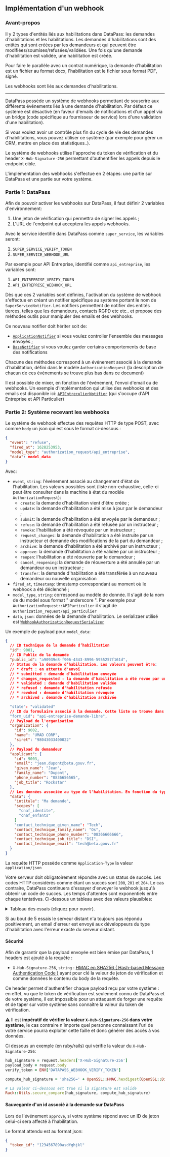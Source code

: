 ## Implémentation d'un webhook

### Avant-propos

Il y 2 types d'entités liés aux habilitations dans DataPass: les demandes
d'habilitations et les habilitations. Les demandes d'habilitations sont des
entités qui sont créées par les demandeurs et qui peuvent être
modifiées/soumises/refusées/validées. Une fois qu'une demande d'habilitation est
validée, une habilitation est créée.

Pour faire le parallèle avec un contrat numérique, la demande d'habilitation est
un fichier au format docx, l'habilitation est le fichier sous format PDF, signé.

Les webhooks sont liés aux demandes d'habilitations.

---

DataPass possède un système de webhooks permettant de souscrire aux différents
événements liés à une demande d'habilitation. Par défaut ce système est désactivé (en faveur
d'emails de notifications et d'un appel via un bridge (code spécifique au
fournisseur de service) lors d'une validation d'une habilitation).

Si vous voulez avoir un contrôle plus fin du cycle de vie des demandes d'habilitations, vous
pouvez utiliser ce système (par exemple pour gérer un CRM, mettre en place des
statistiques..).

Le système de webhooks utilise l'approche du token de vérification et du header
`X-Hub-Signature-256` permettant d'authentifier les appels depuis le endpoint cible.

L'implémentation des webhooks s'effectue en 2 étapes: une partie sur DataPass et
une partie sur votre système.

### Partie 1: DataPass

Afin de pouvoir activer les webhooks sur DataPass, il faut définir 2 variables
d'environnement:

1. Une jeton de vérification qui permettra de signer les appels ;
2. L'URL de l'endpoint qui acceptera les appels webhooks.

Avec le service identifié dans DataPass comme `super_service`, les variables
seront:

1. `SUPER_SERVICE_VERIFY_TOKEN`
1. `SUPER_SERVICE_WEBHOOK_URL`

Par exemple pour API Entreprise, identifié comme `api_entreprise`, les variables
sont:

1. `API_ENTREPRISE_VERIFY_TOKEN`
1. `API_ENTREPRISE_WEBHOOK_URL`

Dès que ces 2 variables sont définies, l'activation du système de webhook
s'effectue en créant un notifier spécifique au système portant le nom de
`SuperServiceNotifier`. Les notifiers permettent de notifier des entités
tierces, telles que les demandeurs, contacts RGPD etc etc.. et propose des
méthodes outils pour manipuler des emails et des webhooks.

Ce nouveau notifier doit hériter soit de:

* [`ApplicationNotifier`](../app/notifiers/application_notifier.rb) si vous
    voulez controller l'ensemble des messages envoyés ;
* [`BaseNotifier`](../app/notifiers/base_notifier.rb) si vous voulez garder
    certains comportements de base des notifications

Chacune des méthodes correspond à un événement associé à la demande d’habilitation,
défini dans le modèle `AuthorizationRequest` (la description de chacun de ces événements
se trouve plus bas dans ce document)

Il est possible de mixer, en fonction de l'événement, l'envoi d'email ou de
webhooks. Un exemple d'implémentation qui utilise des webhooks et des emails
est disponible ici:
[`APIEntreculierNotifier`](../app/notifiers/api_entreculier_notifier.rb) (qui
s'occupe d'API Entreprise et API Particulier)

### Partie 2: Système recevant les webhooks

Le système de webhook effectue des requêtes HTTP de type POST, avec comme `body`
un json qui est sous le format ci-dessous :

```json
{
  "event": "refuse",
  "fired_at": 1628253953,
  "model_type": "authorization_request/api_entreprise",
  "data": model_data
}
```

Avec:

- `event`, `string`: l'événement associé au changement d'état de l’habilitation.
  Les valeurs possibles sont (liste non-exhaustive, celle-ci peut être consulter
  dans la machine à état du modèle `AuthorizationRequest`):
  - `create`: la demande d’habilitation vient d'être créée ;
  - `update`: la demande d’habilitation a été mise à jour par le demandeur ;
  - `submit`: la demande d’habilitation a été envoyée par le demandeur ;
  - `refuse`: la demande d’habilitation a été refusée par un instructeur ;
  - `revoke`: l’habilitation a été révoquée par un instructeur ;
  - `request_changes`: la demande d’habilitation a été instruite par un instructeur et
    demande des modifications de la part du demandeur ;
  - `archive`: la demande d’habilitation a été archivé par un instructeur ;
  - `approve`: la demande d’habilitation a été validée par un instructeur ;
  - `reopen`: l'habilitation a été réouverte par le demandeur ;
  - `cancel_reopening`: la demande de réouverture a été annulée par un demandeur
      ou un instructeur ;
  - `transfer`: la demande d'habilitation a été transférée à un nouveau
      demandeur ou nouvelle organisation
- `fired_at`, `timestamp`: timestamp correspondant au moment où le webhook a été
  déclenché ;
- `model_type`, `string`: correspond au modèle de donnée. Il s'agit de la nom de
    du model sous format " underscore ". Par exemple pour
    `AuthorizationRequest::APIParticulier` il s'agit de `authorization_request/api_particulier`
- `data`, `json`: données de la demande d’habilitation. Le serializaer utilisé est [`WebhookAuthorizationRequestSerializer`](../app/serializers/webhook_authorization_request_serializer.rb)

Un exemple de payload pour `model_data`:

```json
{
  // ID technique de la demande d’habilitation
  "id": 9001,
  // ID Public de la demande
  "public_id": "a90939e8-f906-4343-8996-5955257f161d",
  // Status de la demande d’habilitation. Les valeurs peuvent être:
  // * draft : en attente d'envoi
  // * submitted : demande d’habilitation envoyée
  // * changes_requested : la demande d’habilitation a été revue par un instructeur et demande des modifications
  // * validated : demande d'habilitation validée
  // * refused : demande d'habilitation refusée
  // * revoked : demande d'habilitation révoquée
  // * archived : demande d'habilitation archivée

  "state": "validated"
  // ID du formulaire associé à la demande. Cette liste se trouve dans config/authorization_request_forms/
  "form_uid": "api-entreprise-demande-libre",
  // Payload de l'organisation
  "organization": {
    "id": 9002,
    "name": "UMAD CORP",
    "siret": "98043033400022"
  },
  // Payload du demandeur
  "applicant": {
    "id": 9003,
    "email": "jean.dupont@beta.gouv.fr",
    "given_name": "Jean",
    "family_name": "Dupont",
    "phone_number": "0836656565",
    "job_title": "Rockstar"
  },
  // Les données associée au type de l'habilitation. En fonction du type les clés varient. Un exemple est donnée ci-dessous avec des clés possibles
  "data": {
    "intitule": "Ma demande",
    "scopes": [
      "cnaf_identite",
      "cnaf_enfants"
    ]
    "contact_technique_given_name": "Tech",
    "contact_technique_family_name": "Os",
    "contact_technique_phone_number": "08366666666",
    "contact_technique_job_title": "DSI",
    "contact_technique_email": "tech@beta.gouv.fr"
  }
}
```

La requête HTTP possède comme `Application-Type` la valeur
`application/json`

Votre serveur doit obligatoirement répondre avec un status de succès. Les codes
HTTP considérés comme étant un succès sont `200`, `201` et `204`. Le cas
contraire, DataPass continuera d'essayer d'envoyer le webhook jusqu'à obtenir
un code de succes. Les temps d'attentes sont exponentiels entre chaque
tentatives. Ci-dessous un tableau avec des valeurs plausibles:

<details>
<summary>Tableau des essais (cliquez pour ouvrir).</summary>
<pre>
 # | Prochain essai     | Temps d'attente total
 -------------------------------------------
 1 |       0d 0h 0m 20s |       0d 0h 0m 20s
 2 |       0d 0h 0m 26s |       0d 0h 0m 46s
 3 |       0d 0h 0m 46s |       0d 0h 1m 32s
 4 |       0d 0h 1m 56s |       0d 0h 3m 28s
 5 |       0d 0h 4m 56s |       0d 0h 8m 24s
 6 |      0d 0h 11m 10s |      0d 0h 19m 34s
 7 |      0d 0h 22m 26s |       0d 0h 42m 0s
 8 |      0d 0h 40m 56s |      0d 1h 22m 56s
 9 |       0d 1h 9m 16s |      0d 2h 32m 12s
10 |      0d 1h 50m 26s |      0d 4h 22m 38s
11 |      0d 2h 47m 50s |      0d 7h 10m 28s
12 |       0d 4h 5m 16s |     0d 11h 15m 44s
13 |      0d 5h 46m 56s |      0d 17h 2m 40s
14 |      0d 7h 57m 26s |        1d 1h 0m 6s
15 |     0d 10h 41m 46s |     1d 11h 41m 52s
16 |      0d 14h 5m 20s |      2d 1h 47m 12s
17 |     0d 18h 13m 56s |       2d 20h 1m 8s
18 |     0d 23h 13m 46s |     3d 19h 14m 54s
19 |      1d 5h 11m 26s |      5d 0h 26m 20s
20 |     1d 12h 13m 56s |     6d 12h 40m 16s
21 |     1d 20h 28m 40s |       8d 9h 8m 56s
22 |       2d 6h 3m 26s |    10d 15h 12m 22s
23 |      2d 17h 6m 26s |     13d 8h 18m 48s
24 |      3d 5h 46m 16s |      16d 14h 5m 4s
25 |     3d 20h 11m 56s |     20d 10h 17m 0s
</pre>
</details>

Si au bout de 5 essais le serveur distant n'a toujours pas répondu positivement,
un email d'erreur est envoyé aux développeurs du type d'habilitation avec
l'erreur exacte du serveur distant.

#### Sécurité

Afin de garantir que la payload envoyée est bien émise par
DataPass, 1 headers est ajouté à la requête :

- `X-Hub-Signature-256`, `string` : [HMAC en SHA256 ( Hash-based Message Authentication Code
  )](https://fr.wikipedia.org/wiki/HMAC) ayant pour clé la valeur de jeton de
  vérification et comme données le contenu du body de la requête.

Ce header permet d'authentifier chaque payload reçu par votre
système : en effet, vu que le token de vérification est seulement connu de
DataPass et de votre système, il est impossible pour un attaquant de forger une
requête et de taper sur votre système sans connaître la valeur du token de
vérification.

⚠️ Il est **impératif de vérifier la valeur `X-Hub-Signature-256` dans votre système**, le cas contraire n'importe
quel personne connaissant l'url de votre service pourra exploiter cette faille
et donc générer des accès à vos données.

Ci dessous un exemple (en ruby/rails) qui vérifie la valeur du `X-Hub-Signature-256`:

```ruby
hub_signature = request.headers['X-Hub-Signature-256']
payload_body = request.body
verify_token = ENV['DATAPASS_WEBHOOK_VERIFY_TOKEN']

compute_hub_signature = 'sha256=' + OpenSSL::HMAC.hexdigest(OpenSSL::Digest.new('sha256'), verify_token, payload_body)

# La valeur ci-dessous est true si la signature est valide
Rack::Utils.secure_compare(hub_signature, compute_hub_signature)
```

#### Sauvegarde d'un id associé à la demande sur DataPass

Lors de l'événement `approve`, si votre système répond avec un ID de jeton
celui-ci sera affecté à l’habilitation.

Le format attendu est au format json:

```json
{
  "token_id": "1234567890asdfghjkl"
}
```
